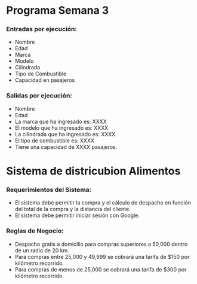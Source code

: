# Programa Semana 3

### Entradas por ejecución:

* Nombre
* Edad
* Marca
* Modelo
* Cilindrada
* Tipo de Combustible
* Capacidad en pasajeros

### Salidas por ejecución:

* Nombre
* Edad
* La marca que ha ingresado es: XXXX
* El modelo que ha ingresado es: XXXX
* La cilindrada que ha ingresado es: XXXX
* El tipo de combustible es: XXXX
* Tiene una capacidad de XXXX pasajeros.

# Sistema de districubion Alimentos

### Requerimientos del Sistema:

   * El sistema debe permitir la compra y el cálculo de despacho en función del total de la compra y la distancia del cliente.
   * El sistema debe permitir iniciar sesión con Google.

### Reglas de Negocio:

   * Despacho gratis a domicilio para compras superiores a 50,000 dentro de un radio de 20 km.
   * Para compras entre 25,000 y 49,999 se cobrará una tarifa de $150 por kilómetro recorrido.
   * Para compras de menos de 25,000 se cobrará una tarifa de $300 por kilómetro recorrido.